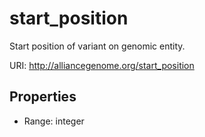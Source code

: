 # start_position

Start position of variant on genomic entity.

URI: http://alliancegenome.org/start_position



<!-- no inheritance hierarchy -->


## Properties

 * Range: integer


